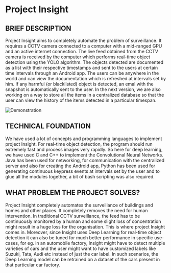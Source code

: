 # Project Insight

## BRIEF DESCRIPTION

Project Insight aims to completely automate the problem of surveillance. It requires a CCTV camera connected to a computer with a mid-ranged GPU and an active internet connection. The live feed obtained from the CCTV camera is received by the computer which performs real-time object detection using the YOLO algorithm. The objects detected are documented as a list with their respective timestamps and sent to the users at certain time intervals through an Android app. The users can be anywhere in the world and can view the documentation which is refreshed at intervals set by him. If any harmful (or blacklisted) object is detected, an emal with the snapshot is automatically sent to the user. In the next version, we are also working on a way to store all the items in a centralized database so that the user can view the history of the items detected in a particular timespan.

![](https://i.ibb.co/nkMCvp6/Deepin-Screenshot-select-area-20190302232239.png "Demonstration")

## TECHNICAL FOUNDATION

We have used a lot of concepts and programming languages to implement project Insight. For real-time object detection, the program should run extremely fast and process images very rapidly. So here for deep learning, we have used C and C++ to implement the Convolutional Neural Networks. Java has been used for networking, for communication with the centralized server and also for creating the Android app, Python has been used for generating continuous keypress events at intervals set by the user and to glue all the modules together, a bit of bash scripting was also required.

## WHAT PROBLEM THE PROJECT SOLVES?

Project Insight completely automates the surveillance of buildings and homes and other places. It completely removes the need for human intervention. In traditional CCTV surveillance, the feed has to be continuously monitored by a human and some slight loss of concentration might result in a huge loss for the organisation. This is where project Insight comes in. Moreover, since Insight uses Deep Learning for real-time object detection it can also be tuned for much better performance in specific use-cases, for eg. in an automobile factory, Insight might have to detect multiple varieties of cars and the user might want to have customized labels like Suzuki, Tata, Audi etc instead of just the car label. In such scenarios, the Deep Learning model can be retrained on a dataset of the cars present in that particular car factory.
